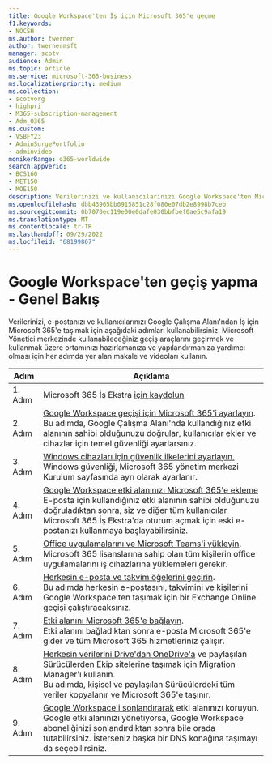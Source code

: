 ```yaml
---
title: Google Workspace'ten İş için Microsoft 365'e geçme
f1.keywords:
- NOCSH
ms.author: twerner
author: twernermsft
manager: scotv
audience: Admin
ms.topic: article
ms.service: microsoft-365-business
ms.localizationpriority: medium
ms.collection:
- scotvorg
- highpri
- M365-subscription-management
- Adm_O365
ms.custom:
- VSBFY23
- AdminSurgePortfolio
- adminvideo
monikerRange: o365-worldwide
search.appverid:
- BCS160
- MET150
- MOE150
description: Verilerinizi ve kullanıcılarınızı Google Workspace'ten Microsoft 365 İş'e nasıl taşıyacağınızı öğrenin.
ms.openlocfilehash: dbb43965bb0915851c28f080e07db2e8998b7ceb
ms.sourcegitcommit: 0b7070ec119e00e0dafe030bbfbef0ae5c9afa19
ms.translationtype: MT
ms.contentlocale: tr-TR
ms.lasthandoff: 09/29/2022
ms.locfileid: "68199867"
---
```

# <a name="switch-from-google-workspace---overview"></a>Google Workspace'ten geçiş yapma - Genel Bakış

Verilerinizi, e-postanızı ve kullanıcılarınızı Google Çalışma Alanı'ndan İş için Microsoft 365'e taşımak için aşağıdaki adımları kullanabilirsiniz. Microsoft Yönetici merkezinde kullanabileceğiniz geçiş araçlarını geçirmek ve kullanmak üzere ortamınızı hazırlamanıza ve yapılandırmanıza yardımcı olması için her adımda yer alan makale ve videoları kullanın.


| Adım  |Açıklama  |
|---------|---------|
|1. Adım | Microsoft 365 İş Ekstra [için kaydolun](../admin-overview/sign-up-for-office-365.md)       |
|2. Adım | [Google Workspace geçişi için Microsoft 365'i ayarlayın](set-up-microsoft-365-forgoogle.md). </br> Bu adımda, Google Çalışma Alanı'nda kullandığınız etki alanının sahibi olduğunuzu doğrular, kullanıcılar ekler ve cihazlar için temel güvenliği ayarlarsınız. |
|3. Adım | [Windows cihazları için güvenlik ilkelerini ayarlayın.](../setup/secure-win-10-pcs.md)</br> Windows güvenliği, Microsoft 365 yönetim merkezi Kurulum sayfasında ayrı olarak ayarlanır. |
|4. Adım | [Google Workspace etki alanınızı Microsoft 365'e ekleme](add-google-domain.md) </br> E-posta için kullandığınız etki alanının sahibi olduğunuzu doğruladıktan sonra, siz ve diğer tüm kullanıcılar Microsoft 365 İş Ekstra'da oturum açmak için eski e-postanızı kullanmaya başlayabilirsiniz. |
|5. Adım | [Office uygulamalarını ve Microsoft Teams'i yükleyin](../setup/install-applications.md).</br> Microsoft 365 lisanslarına sahip olan tüm kişilerin office uygulamalarını iş cihazlarına yüklemeleri gerekir.|
|6. Adım | [Herkesin e-posta ve takvim öğelerini geçirin](migrate-email.md).</br> Bu adımda herkesin e-postasını, takvimini ve kişilerini Google Workspace'ten taşımak için bir Exchange Online geçişi çalıştıracaksınız.  |
|7. Adım | [Etki alanını Microsoft 365'e bağlayın](connect-domain-tom365.md). </br> Etki alanını bağladıktan sonra e-posta Microsoft 365'e gider ve tüm Microsoft 365 hizmetleriniz çalışır.|
|8. Adım|[Herkesin verilerini Drive'dan OneDrive'a](migrate-files-migration-manager.md) ve paylaşılan Sürücülerden Ekip sitelerine taşımak için Migration Manager'ı kullanın.</br> Bu adımda, kişisel ve paylaşılan Sürücülerdeki tüm veriler kopyalanır ve Microsoft 365'e taşınır.|
|9. Adım| [Google Workspace'i sonlandırarak](cancel-google.md) etki alanınızı koruyun. </br> Google etki alanınızı yönetiyorsa, Google Workspace aboneliğinizi sonlandırdıktan sonra bile orada tutabilirsiniz. İsterseniz başka bir DNS konağına taşımayı da seçebilirsiniz.|

